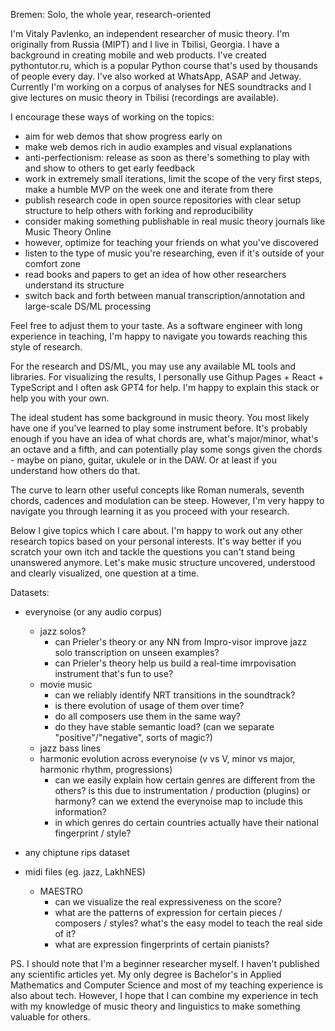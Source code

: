 Bremen: Solo, the whole year, research-oriented

I'm Vitaly Pavlenko, an independent researcher of music theory. I'm originally from Russia (MIPT) and I live in Tbilisi, Georgia. I have a background in creating mobile and web products. I've created pythontutor.ru, which is a popular Python course that's used by thousands of people every day. I've also worked at WhatsApp, ASAP and Jetway. Currently I'm working on a corpus of analyses for NES soundtracks and I give lectures on music theory in Tbilisi (recordings are available).

I encourage these ways of working on the topics:
- aim for web demos that show progress early on
- make web demos rich in audio examples and visual explanations
- anti-perfectionism: release as soon as there's something to play with and show to others to get early feedback
- work in extremely small iterations, limit the scope of the very first steps, make a humble MVP on the week one and iterate from there
- publish research code in open source repositories with clear setup structure to help others with forking and reproducibility
- consider making something publishable in real music theory journals like Music Theory Online
- however, optimize for teaching your friends on what you've discovered
- listen to the type of music you're researching, even if it's outside of your comfort zone
- read books and papers to get an idea of how other researchers understand its structure
- switch back and forth between manual transcription/annotation and large-scale DS/ML processing

Feel free to adjust them to your taste. As a software engineer with long experience in teaching, I'm happy to navigate you towards reaching this style of research.

For the research and DS/ML, you may use any available ML tools and libraries. For visualizing the results, I personally use Githup Pages + React + TypeScript and I often ask GPT4 for help. I'm happy to explain this stack or help you with your own.

The ideal student has some background in music theory. You most likely have one if you've learned to play some instrument before. It's probably enough if you have an idea of what chords are, what's major/minor, what's an octave and a fifth, and can potentially play some songs given the chords - maybe on piano, guitar, ukulele or in the DAW. Or at least if you understand how others do that.

The curve to learn other useful concepts like Roman numerals, seventh chords, cadences and modulation can be steep. However, I'm very happy to navigate you through learning it as you proceed with your research.

Below I give topics which I care about. I'm happy to work out any other research topics based on your personal interests. It's way better if you scratch your own itch and tackle the questions you can't stand being unanswered anymore. Let's make music structure uncovered, understood and clearly visualized, one question at a time.

Datasets:
- everynoise (or any audio corpus)
    - jazz solos?
        - can Prieler's theory or any NN from Impro-visor improve jazz solo transcription on unseen examples?
        - can Prieler's theory help us build a real-time imrpovisation instrument that's fun to use?
    - movie music
        - can we reliably identify NRT transitions in the soundtrack?
        - is there evolution of usage of them over time?
        - do all composers use them in the same way?
        - do they have stable semantic load? (can we separate "positive"/"negative", sorts of magic?)
    - jazz bass lines
    - harmonic evolution across everynoise (v vs V, minor vs major, harmonic rhythm, progressions)
        - can we easily explain how certain genres are different from the others? is this due to instrumentation / production (plugins) or harmony?
          can we extend the everynoise map to include this information?
        - in which genres do certain countries actually have their national fingerprint / style?

- any chiptune rips dataset

- midi files (eg. jazz, LakhNES)
    - MAESTRO
        - can we visualize the real expressiveness on the score?
        - what are the patterns of expression for certain pieces / composers / styles? what's the easy model to teach the real side of it?
        - what are expression fingerprints of certain pianists?


PS. I should note that I'm a beginner researcher myself. I haven't published any scientific articles yet. My only degree is Bachelor's in Applied Mathematics and Computer Science and most of my teaching experience is also about tech. However, I hope that I can combine my experience in tech with my knowledge of music theory and linguistics to make something valuable for others.


